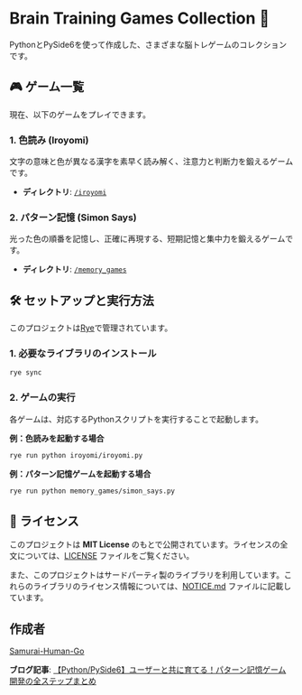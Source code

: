 # Brain Training Games Collection 🧠

PythonとPySide6を使って作成した、さまざまな脳トレゲームのコレクションです。

## 🎮 ゲーム一覧

現在、以下のゲームをプレイできます。

### 1. 色読み (Iroyomi)
文字の意味と色が異なる漢字を素早く読み解く、注意力と判断力を鍛えるゲームです。
- **ディレクトリ**: [`/iroyomi`](./iroyomi)

### 2. パターン記憶 (Simon Says)
光った色の順番を記憶し、正確に再現する、短期記憶と集中力を鍛えるゲームです。
- **ディレクトリ**: [`/memory_games`](./memory_games)


## 🛠️ セットアップと実行方法
このプロジェクトは[Rye](https://rye-up.com/)で管理されています。
### 1. 必要なライブラリのインストール
```bash
rye sync
```

### 2. ゲームの実行
各ゲームは、対応するPythonスクリプトを実行することで起動します。

**例：色読みを起動する場合**
```bash
rye run python iroyomi/iroyomi.py
```
**例：パターン記憶ゲームを起動する場合**
```bash
rye run python memory_games/simon_says.py
```

## 📜 ライセンス

このプロジェクトは **MIT License** のもとで公開されています。ライセンスの全文については、[LICENSE](LICENSE) ファイルをご覧ください。

また、このプロジェクトはサードパーティ製のライブラリを利用しています。これらのライブラリのライセンス情報については、[NOTICE.md](NOTICE.md) ファイルに記載しています。

## 作成者
[Samurai-Human-Go](https://samurai-human-go.com/%e9%81%8b%e5%96%b6%e8%80%85%e6%83%85%e5%a0%b1/)

**ブログ記事**: [【Python/PySide6】ユーザーと共に育てる！パターン記憶ゲーム開発の全ステップまとめ](https://samurai-human-go.com/python-pyside6-iterative-development-story/)